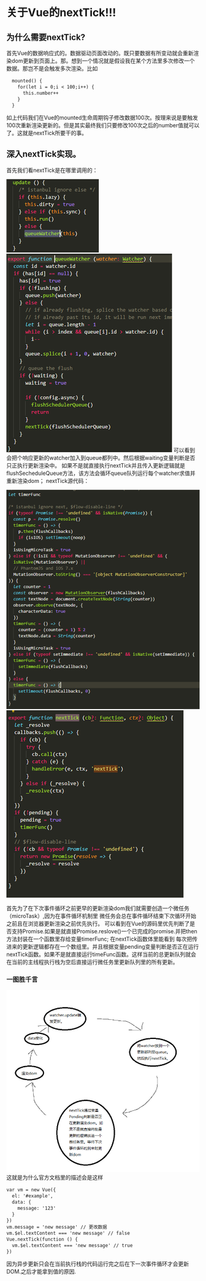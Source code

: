 # 关于Vue的nextTick!!!
## 为什么需要nextTick?
首先Vue的数据响应式的。数据驱动页面改动的。既只要数据有所变动就会重新渲染dom更新到页面上。那。想到一个情况就是假设我在某个方法里多次修改一个数据。那岂不是会触发多次渲染。比如  
````
  mounted() {
    for(let i = 0;i < 100;i++) {
      this.number++
    }
  }
````
如上代码我们在Vue的mounted生命周期钩子修改数据100次。按理来说是要触发100次重新渲染更新的。但是其实最终我们只要修改100次之后的number值就可以了。这就是nextTick所要干的事。
## 深入nextTick实现。
首先我们看nextTick是在哪里调用的：  

![./update.png](./update.png)
![./update.png](./queueWatcher.png)
可以看到会把个响应更新的watcher加入到queue都列中。然后根据waiting变量判断是否只正执行更新渲染中。 如果不是就直接执行nextTick并且传入更新逻辑就是flushSecheduleQueue方法，该方法会循环queue队列运行每个watcher求值并重新渲染dom；
nextTick源代码：

![./update.png](./timerFunc.png)
![./update.png](./nextTick.png)  

首先为了在下次事件循环之前更早的更新渲染dom我们就需要创造一个微任务（microTask）,因为在事件循环机制里 微任务会总在事件循环结束下次循环开始之前且在浏览器更新渲染之前优先执行。
可以看到在Vue的源码里优先判断了是否支持Promise.如果是就直接Promise.reslove()一个已完成的promise.并把then方法封装在一个函数里存给变量timerFunc;
在nextTick函数体里能看到 每次把传进来的更新逻辑都存在一个数组里。并且根据变量pending变量判断是否正在运行nextTick函数。如果不是就直接运行timeFunc函数。这样当前的总更新队列就会在当前的主线程执行栈为空后直接运行微任务里更新队列里的所有更新。
### 一图胜千言  
![./update.png](./illustration.png)    
这就是为什么官方文档里的描述会是这样  
```
var vm = new Vue({
  el: '#example',
  data: {
    message: '123'
  }
})
vm.message = 'new message' // 更改数据
vm.$el.textContent === 'new message' // false
Vue.nextTick(function () {
  vm.$el.textContent === 'new message' // true
})
```
因为异步更新只会在当前执行栈的代码运行完之后在下一次事件循环才会更新DOM.之后才能拿到值的原因.